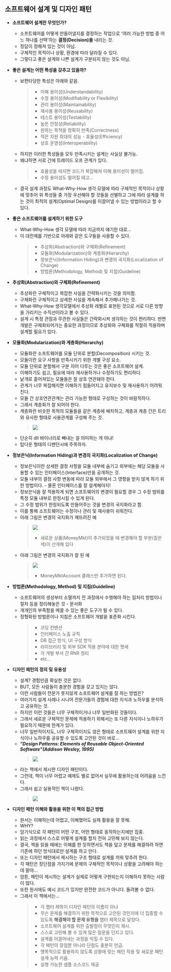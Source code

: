 ## 소프트웨어 설계 및 디자인 패턴

- **소프트웨어 설계란 무엇인가?**
    - 소프트웨어를 어떻게 만들어낼지를 결정하는 작업으로 '여러 가능한 방법 중 어느 하나를 선택'하는 **결정(Decision)을** 내리는 것.
    - 정답이 정해져 있는 것이 아님.
    - 구체적인 목적이나 상황, 환경에 따라 달라질 수 있다.
    - 그렇다고 좋은 설계와 나쁜 설계가 구분되지 않는 것도 아님.

- **좋은 설계는 어떤 특성을 갖추고 있을까?**
    - 보편타당한 특성은 아래와 같음.
        > - 이해 용이성(Understandability)
        > - 수정 용이성(Modifiability or Flexibility)
        > - 관리 용이성(Maintainability)
        > - 재사용 용이성(Reusability)
        > - 테스트 용이성(Testability)
        > - 높은 안정성(Reliability)
        > - 원하는 목적을 정확히 만족(Correctness)
        > - 적은 자원 최대의 성능 - 효율성(Efficiency)
        > - 상호 운영성(Interoperability)
    - 하지만 이러한 특성들을 모두 만족시키는 설계는 사실상 불가능.
    - 왜냐하면 서로 간에 트레이드 오프 관계가 있다.
        > - 효율성을 따지면 코드가 복잡해져 이해 용이성이 떨어짐.
        > - 수정 용이성도 떨어질 테고...
    - 결국 설계 과정도 What-Why-How 생각 모델에 따라 구체적인 목적이나 상황에 맞추어 위 특성들 중 가장 우선해야 할 것들을 선별하고 그에 따라 설계를 하는 것이 최적의 설계(Optimal Design)를 이끌어낼 수 있는 방법이라고 할 수 있다.

- **좋은 소프트웨어를 설계하기 위한 도구**
    - What-Why-How 생각 모델에 따라 지금까지 얘기한 대로...
    - 이 대전제를 기반으로 아래와 같은 도구들을 사용할 수 있다.
        > - 추상화(Abstraction)와 구체화(Refinement)
        > - 모듈화(Modularization)와 계층화(Hierarchy)
        > - 정보은닉(Information Hiding)과 변경의 국지화(Localization of Change)
        > - 방법론(Methodology, Method) 및 지침(Guideline)

- **추상화(Abstraction)와 구체화(Refinement)**
    - 추상화란 구체적이고 복잡한 사실을 간략화시키는 것을 의미함.
    - 구체화란 구체적이고 상세한 사실을 계속해서 추가해나가는 것.
    - What-Why-How 생각모델에서 추상화 레벨로 표현된 것으로 서로 다른 방향을 가리키는 수직선이라고 볼 수 있다.
    - 설계 시 특정 관점과 무관한 사실들은 간략화시켜 생각하는 것이 편리하다. 반면 개발은 구체화되어가는 중요한 과정이므로 추상화와 구체화를 적절히 적용하며 설계할 필요가 있다.

- **모듈화(Modularization)와 계층화(Hierarchy)**
    - 모듈화란 소프트웨어를 모듈 단위로 분할(Decomposition) 시키는 것.
    - 모듈이란 요구 사항을 만족시키기 위한 개별 구성 요소.
    - 모듈 단위로 분할해서 구분 지어 다루는 것은 좋은 소프트웨어 설계.
    - 이해하기도 쉽고, 필요에 따라 재사용하거나 수정하기도 편리하다.
    - 낱개로 흩어져있는 모듈들은 잘 상호 연관돼야 한다.
    - 관계가 너무 복잡해지면 이해하기 힘들어지고 유지보수 및 재사용하기 어려워진다.
    - 모듈 간 상호연관관계는 관리 가능한 형태로 구성하는 것이 바람직하다.
    - 그래서 계층화가 잘 되어야 한다.
    - 계층화란 비슷한 목적의 모듈들을 같은 계층에 배치하고, 계층과 계층 간은 트리와 유사한 형태로 사용관계를 구성해 주는 것.
        > ![](https://github.com/icodes-studio/wiki/blob/main/STUDY%2BRND/Gof%20Design%20Pattern/Assets/module.png)
    - 단순히 dll 바이너리로 빼내는 걸 의미하는 게 아냐!
    - 탑다운 형태의 디펜던시에 주목하자.

- **정보은닉(Information Hiding)과 변경의 국지화(Localization of Change)**
    - 정보은닉이란 상세한 결정 사항을 모듈 내부에 숨기고 외부에는 해당 모듈을 사용할 수 있는 인터페이스(Interface)만을 공개하는 것.
    - 모듈 내부의 결정 사항 변동에 따라 모듈 외부에서 그 영향을 받지 않게 하기 위한 방법이다. - 물론 인터페이스를 잘 설계해야지!
    - 정보은닉을 잘 적용하게 되면 소프트웨어의 변경이 필요할 경우 그 수정 범위를 특정 모듈 내부로 한정시킬 수 있게 된다.
    - 그 수정 범위가 한정되도록 만들어주는 것을 변경의 국지화라고 함.
    - 이를 통해 소프트웨어는 수정이나 관리 및 재사용이 쉬워진다.
    - 아래 그림은 변경의 국지화가 깨뜨려진 예
        > ![](https://github.com/icodes-studio/wiki/blob/main/STUDY%2BRND/Gof%20Design%20Pattern/Assets/bad.png)
        > - 새로운 상품(MoneyMkt)이 추가되었을 때 변경해야 할 부분(짙은 색)이 산개해 있다
    - 아래 그림은 변경의 국지화가 잘 된 예
        > ![](https://github.com/icodes-studio/wiki/blob/main/STUDY%2BRND/Gof%20Design%20Pattern/Assets/good.png)
        > - MoneyMktAccount 클래스만 추가하면 된다.

- **방법론(Methodology, Method) 및 지침(Guideline)**
    - 소프트웨어의 생성부터 소멸까지 전 과정에서 수행해야 하는 일처리 방법이나 절차 등을 정리해놓은 것 - 문서화
    - 개개인의 부족함을 메꿀 수 있는 좋은 도구가 될 수 있다.
    - 정형화된 방법론이나 지침은 소프트웨어 개발을 표준화 시킨다.
        > - 코딩 컨벤션
        > - 인터페이스 노출 규칙
        > - DB 접근 방식, UI 구성 방식
        > - 라이브러리 및 외부 SDK 적용 분야에 대한 명세
        > - 각 개발 부서 간 RNR 정리
        > - etc...

- **디자인 패턴의 정의 및 유용성**
    - 설계? 경험만큼 확실한 것은 없다.
    - BUT, 모든 사람들이 충분한 경험을 갖고 있지는 않다.
    - 이런 사람들이 전문가 못지않게 소프트웨어 설계를 잘 하는 방법은?
    - 여러가지 설계 사례나 시니어 전문가들의 경험에 대한 지식과 노하우를 분석하고 공유하는 것.
    - 하지만 이런 것들은 너무 구체적이거나 너무 일반화된 것들이다. 
    - 그래서 새로운 구체적인 문제에 적용하기 위해서는 또 다른 지식이나 노하우가 필요하기 때문에 한계가 있다.
    - 너무 일반적이지도, 너무 구체적이지도 않은 형태로 소프트웨어 설계를 위한 지식이나 노하우를 공유할 수 있도록 고안된 것이 바로...
    - ***"Design Patterns: Elements of Reusable Object-Oriented Software"(Addison Wesley, 1995)***
        > ![](https://github.com/icodes-studio/wiki/blob/main/STUDY%2BRND/Gof%20Design%20Pattern/Assets/book1.jpg)
    - 라는 책에서 제시한 디자인 패턴이다.
    - 그런데, 책이 너무 어렵고 예제도 별로 없어서 실무에 활용하는데 어려움을 느낀다.
    - 그래서 쉽고 실용적인 책이 나왔다.
        > ![](https://github.com/icodes-studio/wiki/blob/main/STUDY%2BRND/Gof%20Design%20Pattern/Assets/book2.jpg)
  

- **디자인 패턴 이해와 활용을 위한 이 책의 접근 방법**
    - 원서는 이해하는데 어렵고, 이해했어도 실제 활용을 잘 못해.
    - WHY?
    - 암기식으로 각 패턴이 어떤 구조, 어떤 형태로 동작하는지에만 집중.
    - 읽는 과정에서 스스로 어떻게 설계를 할지 전혀 고민해 보지 않는다.
    - 결국, 책을 읽을 때에는 이해를 한 듯하면서도 책을 덮고 문제를 해결하려 하면 기존에 하던 방식대로만 설계를 하고 만다.
    - 또는 디자인 패턴에서 제시하는 구조 형태로 설계를 끼워 맞추려 한다.
    - 각 패턴은 장단점을 가지기에 문제의 구체적인 목적이나 상황을 고려해야 하는데 말야...
    - 암튼, 패턴이 제시하는 설계가 실제로 어떻게 구현되는지 이해하지 못하는 사람이 많다.
    - 또한 원서에도 예시 코드가 있지만 완전한 코드가 아니다. 돌려볼 수 없다.
    - 그래서 이 책에서는...
        > - 각 챕터 제목이 디자인 패턴의 이름이 아냐
        > - 무슨 문제를 해결하기 위한 목적으로 고안된 것인지에 더 집중할 수 있도록 **해결해야 할 문제 유형을** 챕터 제목으로 달았다.
        > - 소프트웨어 설계를 위한 출발점이 무엇인지 제시.
        > - 스스로 고민해 볼 수 있게 많은 질문을 던지고 있다.
        > - 설계를 이끌어내는 과정을 익힐 수 있다.
        > - 각 패턴의 장점뿐 아니라 단점도 충분히 언급.
        > - 맹목적으로 활용하지 않도록 상황에 맞는 패턴 적용 및 새로운 패턴 설계 능력 키움.
        > - 실행 가능한 샘플 소스코드 제공
